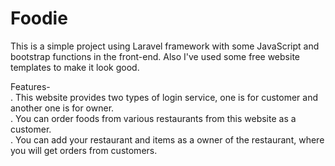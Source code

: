 # Foodie
This is a simple project using Laravel framework with some JavaScript and bootstrap functions in the front-end. Also I've used some free website templates to make it look good.

Features-
<br>
. This website provides two types of login service, one is for customer and another one is for owner.
<br>
. You can order foods from various restaurants from this website as a customer.
<br>
. You can add your restaurant and items as a owner of the restaurant, where you will get orders from customers.
